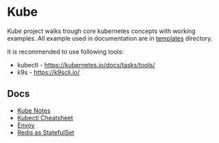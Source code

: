 # Kube

Kube project walks trough core kubernetes concepts with  working examples. All example used in documentation are in [templates](templates) directory.

It is recommended to use following tools:
- kubectl - <https://kubernetes.io/docs/tasks/tools/>
- k9s - <https://k9scli.io/>

## Docs
- [Kube Notes](docs/kube-notes.md)
- [Kubectl Cheatsheet](docs/kubectl-cheatsheet.md)
- [Envoy](docs/envoy.md)
- [Redis as StatefulSet](docs/redis-as-stateful-set.md)

